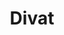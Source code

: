 ---
layout: riddle
title: Divat
sha256: d252778d41bff00eb3134048fc1bfc0a5594434aac67c78cab6b6f2bc1f1e7e2
image: normal_40f8db8e3ed5246b.jpg
creator: Kozaróczy Zsolt
year: 2015
---
